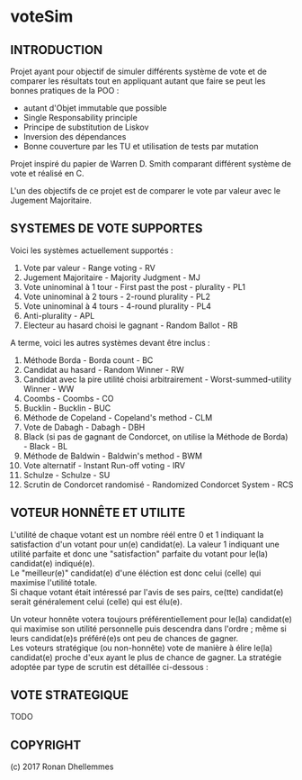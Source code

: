 # voteSim

## INTRODUCTION

Projet ayant pour objectif de simuler différents système de vote et de comparer les résultats tout en appliquant autant que faire se peut les bonnes pratiques de la POO :
  * autant d'Objet immutable que possible
  * Single Responsability principle
  * Principe de substitution de Liskov
  * Inversion des dépendances
  * Bonne couverture par les TU et utilisation de tests par mutation
  
  
Projet inspiré du papier de Warren D. Smith comparant différent système de vote et réalisé en C.

L'un des objectifs de ce projet est de comparer le vote par valeur avec le Jugement Majoritaire.


## SYSTEMES DE VOTE SUPPORTES

Voici les systèmes actuellement supportés :

1. Vote par valeur - Range voting - RV
2. Jugement Majoritaire - Majority Judgment - MJ
3. Vote uninominal à 1 tour - First past the post - plurality - PL1
4. Vote uninominal à 2 tours - 2-round plurality - PL2
5. Vote uninominal à 4 tours - 4-round plurality - PL4
6. Anti-plurality - APL
7. Electeur au hasard choisi le gagnant - Random Ballot - RB

A terme, voici les autres systèmes devant être inclus :

1. Méthode Borda - Borda count - BC
2. Candidat au hasard - Random Winner - RW
3. Candidat avec la pire utilité choisi arbitrairement - Worst-summed-utility Winner - WW
4. Coombs - Coombs - CO
5. Bucklin - Bucklin - BUC
6. Méthode de Copeland - Copeland's method - CLM
7. Vote de Dabagh - Dabagh - DBH
8. Black (si pas de gagnant de Condorcet, on utilise la Méthode de Borda) - Black - BL
9. Méthode de Baldwin - Baldwin's method - BWM
10. Vote alternatif - Instant Run-off voting - IRV
11. Schulze - Schulze - SU
12. Scrutin de Condorcet randomisé - Randomized Condorcet System - RCS


## VOTEUR HONNÊTE ET UTILITE
L'utilité de chaque votant est un nombre réél entre 0 et 1 indiquant la satisfaction d'un votant pour un(e) candidat(e). La valeur 1 indiquant une utilité parfaite et donc une "satisfaction" parfaite du votant pour le(la) candidat(e) indiqué(e).  
Le "meilleur(e)" candidat(e) d'une éléction est donc celui (celle) qui maximise l'utilité totale.  
Si chaque votant était intéressé par l'avis de ses pairs, ce(tte) candidat(e) serait généralement celui (celle) qui est élu(e).

Un voteur honnête votera toujours préférentiellement pour le(la) candidat(e) qui maximise son utilité personnelle puis descendra dans l'ordre ; même si leurs candidat(e)s préféré(e)s ont peu de chances de gagner.  
Les voteurs stratégique (ou non-honnête) vote de manière à élire le(la) candidat(e) proche d'eux ayant le plus de chance de gagner. La stratégie adoptée par type de scrutin est détaillée ci-dessous :


## VOTE STRATEGIQUE

TODO

## COPYRIGHT

(c) 2017 Ronan Dhellemmes
